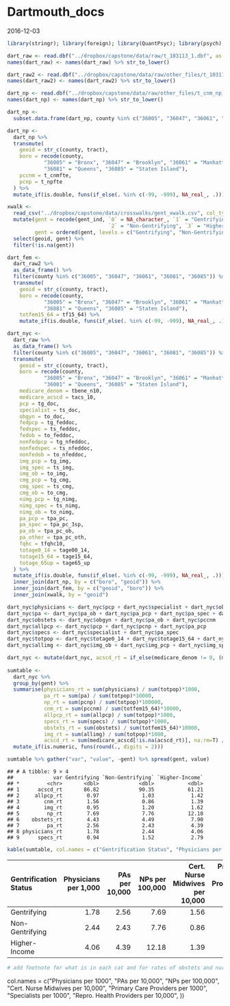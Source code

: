 Dartmouth\_docs
================
2016-12-03

``` r
library(stringr); library(foreign); library(QuantPsyc); library(psych); library(knitr); library(tidyverse)
```

``` r
dart_raw <- read.dbf("../dropbox/capstone/data/raw/t_103113_1.dbf", as.is = TRUE)
names(dart_raw) <- names(dart_raw) %>% str_to_lower()

dart_raw2 <- read.dbf("../dropbox/capstone/data/raw/other_files/t_103113_2.dbf", as.is = T)
names(dart_raw2) <- names(dart_raw2) %>% str_to_lower()

dart_np <- read.dbf("../dropbox/capstone/data/raw/other_files/t_cnm_np_122013.dbf", as.is = T)
names(dart_np) <- names(dart_np) %>% str_to_lower()
```

``` r
dart_np <-
  subset.data.frame(dart_np, county %in% c("36005", "36047", "36061", "36081", "36085"))

dart_np <-
  dart_np %>%
  transmute(
    geoid = str_c(county, tract),
    boro = recode(county, 
            "36005" = "Bronx", "36047" = "Brooklyn", "36061" = "Manhattan", 
            "36081" = "Queens", "36085" = "Staten Island"),
    pccnm = t_cnmfte, 
    pcnp = t_npfte
  ) %>%
  mutate_if(is.double, funs(if_else(. %in% c(-99, -999), NA_real_, .)))
```

``` r
xwalk <- 
  read_csv("../dropbox/capstone/data/crosswalks/gent_xwalk.csv", col_types = cols(geoid = "c")) %>% 
  mutate(gent = recode(gent_ind, `0` = NA_character_, `1` = "Gentrifying", 
                                 `2` = "Non-Gentrifying", `3` = "Higher-Income"),
         gent = ordered(gent, levels = c("Gentrifying", "Non-Gentrifying", "Higher-Income"))) %>% 
  select(geoid, gent) %>% 
  filter(!is.na(gent))
```

``` r
dart_fem <-
  dart_raw2 %>%
  as_data_frame() %>%
  filter(county %in% c("36005", "36047", "36061", "36081", "36085")) %>% 
  transmute(
    geoid = str_c(county, tract),
    boro = recode(county, 
            "36005" = "Bronx", "36047" = "Brooklyn", "36061" = "Manhattan", 
            "36081" = "Queens", "36085" = "Staten Island"),
    totfem15_64 = tf15_64) %>%
    mutate_if(is.double, funs(if_else(. %in% c(-99, -999), NA_real_, .)))
```

``` r
dart_nyc <- 
  dart_raw %>% 
  as_data_frame() %>%
  filter(county %in% c("36005", "36047", "36061", "36081", "36085")) %>% 
  transmute(
    geoid = str_c(county, tract),
    boro = recode(county, 
            "36005" = "Bronx", "36047" = "Brooklyn", "36061" = "Manhattan", 
            "36081" = "Queens", "36085" = "Staten Island"),
    medicare_denom = tbene_n10,
    medicare_acscd = tacs_10,
    pcp = tg_doc,
    specialist = ts_doc,
    obgyn = to_doc,
    fedpcp = tg_feddoc,
    fedspec = ts_feddoc, 
    fedob = to_feddoc,
    nonfedpcp = tg_nfeddoc, 
    nonfedspec = ts_nfeddoc,
    nonfedob = to_nfeddoc,
    img_pcp = tg_img,
    img_spec = ts_img,
    img_ob = to_img, 
    cmg_pcp = tg_cmg,
    cmg_spec = ts_cmg, 
    cmg_ob = to_cmg, 
    nimg_pcp = tg_nimg,
    nimg_spec = ts_nimg,
    nimg_ob = to_nimg,
    pa_pcp = tpa_pc,
    pa_spec = tpa_pc_3sp,
    pa_ob = tpa_pc_ob,
    pa_other = tpa_pc_oth,
    fqhc = tfqhc10,
    totage0_14 = tage00_14,
    totage15_64 = tage15_64,
    totage_65up = tage65_up
  ) %>% 
  mutate_if(is.double, funs(if_else(. %in% c(-99, -999), NA_real_, .))) %>%
  inner_join(dart_np, by = c("boro", "geoid")) %>%
  inner_join(dart_fem, by = c("geoid", "boro")) %>%
  inner_join(xwalk, by = "geoid")
```

``` r
dart_nyc$physicians <- dart_nyc$pcp + dart_nyc$specialist + dart_nyc$obgyn
dart_nyc$pa <- dart_nyc$pa_ob + dart_nyc$pa_pcp + dart_nyc$pa_spec + dart_nyc$pa_other
dart_nyc$obstets <- dart_nyc$obgyn + dart_nyc$pa_ob + dart_nyc$pccnm
dart_nyc$allpcp <- dart_nyc$pcp + dart_nyc$pcnp + dart_nyc$pa_pcp
dart_nyc$specs <- dart_nyc$specialist + dart_nyc$pa_spec
dart_nyc$totpop <- dart_nyc$totage0_14 + dart_nyc$totage15_64 + dart_nyc$totage_65up
dart_nyc$allimg <- dart_nyc$img_ob + dart_nyc$img_pcp + dart_nyc$img_spec
```

``` r
dart_nyc <- mutate(dart_nyc, acscd_rt = if_else(medicare_denom != 0, (medicare_acscd / medicare_denom)*1000, NA_real_))
  
sumtable <- 
  dart_nyc %>%
  group_by(gent) %>%
  summarise(physicians_rt = sum(physicians) / sum(totpop)*1000,
            pa_rt = sum(pa) / sum(totpop)*10000,
            np_rt = sum(pcnp) / sum(totpop)*100000,
            cnm_rt = sum(pccnm) / sum(totfem15_64)*10000,
            allpcp_rt = sum(allpcp) / sum(totpop)*1000,
            specs_rt = sum(specs) / sum(totpop)*1000,
            obstets_rt = sum(obstets) / sum(totfem15_64)*10000,
            img_rt = sum(allimg) / sum(totpop)*1000,
            acscd_rt = sum(medicare_acscd[!is.na(acscd_rt)], na.rm=T) / sum(medicare_denom[!is.na(acscd_rt)], na.rm=T) * 1000) %>%
  mutate_if(is.numeric, funs(round(., digits = 2)))

sumtable %>% gather("var", "value", -gent) %>% spread(gent, value)
```

    ## # A tibble: 9 × 4
    ##             var Gentrifying `Non-Gentrifying` `Higher-Income`
    ## *         <chr>       <dbl>             <dbl>           <dbl>
    ## 1      acscd_rt       86.82             90.35           61.21
    ## 2     allpcp_rt        0.97              1.03            1.42
    ## 3        cnm_rt        1.56              0.86            1.39
    ## 4        img_rt        0.95              1.20            1.62
    ## 5         np_rt        7.69              7.76           12.18
    ## 6    obstets_rt        4.43              4.49            7.90
    ## 7         pa_rt        2.56              2.43            4.39
    ## 8 physicians_rt        1.78              2.44            4.06
    ## 9      specs_rt        0.94              1.52            2.79

``` r
kable(sumtable, col.names = c("Gentrification Status", "Physicians per 1,000", "PAs per 10,000", "NPs per 100,000", "Cert. Nurse Midwives per 10,000", "Primary Care Providers per 1,000", "Specialists per 1,000", "Repro. Health Providers per 10,000", "International Medical Grads per 1,000", "Ambulatory Sensitive Condition Discharges per 1,000"), caption = "Rates of providers and ambulatory sensitive conditions by gentrification status of providers' census tract")
```

| Gentrification Status |  Physicians per 1,000|  PAs per 10,000|  NPs per 100,000|  Cert. Nurse Midwives per 10,000|  Primary Care Providers per 1,000|  Specialists per 1,000|  Repro. Health Providers per 10,000|  International Medical Grads per 1,000|  Ambulatory Sensitive Condition Discharges per 1,000|
|:----------------------|---------------------:|---------------:|----------------:|--------------------------------:|---------------------------------:|----------------------:|-----------------------------------:|--------------------------------------:|----------------------------------------------------:|
| Gentrifying           |                  1.78|            2.56|             7.69|                             1.56|                              0.97|                   0.94|                                4.43|                                   0.95|                                                86.82|
| Non-Gentrifying       |                  2.44|            2.43|             7.76|                             0.86|                              1.03|                   1.52|                                4.49|                                   1.20|                                                90.35|
| Higher-Income         |                  4.06|            4.39|            12.18|                             1.39|                              1.42|                   2.79|                                7.90|                                   1.62|                                                61.21|

``` r
# add footnote for what is in each cat and for rates of obstets and nurse midwives per females 15 - 65 #
```

col.names = c("Physicians per 1000", "PAs per 10,000", "NPs per 100,000", "Cert. Nurse Midwives per 10,000", "Primary Care Providers per 1000", "Specialists per 1000", "Repro. Health Providers per 10,000", ))

